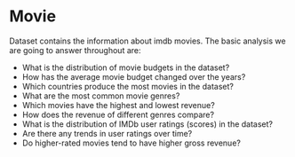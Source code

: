 # Movie
Dataset contains the information about imdb movies.
The basic analysis we are going to answer throughout are:
- What is the distribution of movie budgets in the dataset?
- How has the average movie budget changed over the years?
- Which countries produce the most movies in the dataset?
- What are the most common movie genres?
- Which movies have the highest and lowest revenue?
- How does the revenue of different genres compare?
- What is the distribution of IMDb user ratings (scores) in the dataset?
- Are there any trends in user ratings over time?
- Do higher-rated movies tend to have higher gross revenue?
